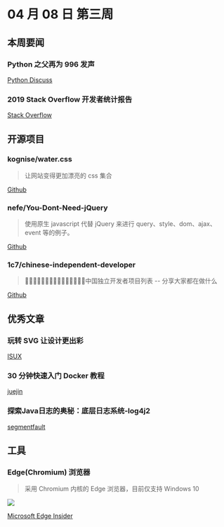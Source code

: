 # 04 月 08 日 第三周

## 本周要闻

### Python 之父再为 996 发声

[Python Discuss](https://discuss.python.org/t/can-we-do-something-for-996-programmers-in-china/1119)

### 2019 Stack Overflow 开发者统计报告

[Stack Overflow](https://insights.stackoverflow.com/survey/2019)

## 开源项目

### kognise/water.css

<Badge text="HTML" type="tip" vertical="middle"/>

> 让网站变得更加漂亮的 css 集合

[Github](https://github.com/kognise/water.css)

### nefe/You-Dont-Need-jQuery

<Badge text="JavaScript" type="tip" vertical="middle"/>

> 使用原生 javascript 代替 jQuery 来进行 query、style、dom、ajax、event 等的例子。

[Github](https://github.com/nefe/You-Dont-Need-jQuery)

### 1c7/chinese-independent-developer

> 👩🏿‍💻👨🏾‍💻👩🏼‍💻👨🏽‍💻👩🏻‍💻中国独立开发者项目列表 -- 分享大家都在做什么

[Github](https://github.com/1c7/chinese-independent-developer)

## 优秀文章

### 玩转 SVG 让设计更出彩

[ISUX](https://isux.tencent.com/articles/svg-for-web.html)

### 30 分钟快速入门 Docker 教程

[juejin](https://juejin.im/post/5cacbfd7e51d456e8833390c)

### 探索Java日志的奥秘：底层日志系统-log4j2

[segmentfault](https://segmentfault.com/a/1190000018823745)

## 工具

### Edge(Chromium) 浏览器

> 采用 Chromium 内核的 Edge 浏览器，目前仅支持 Windows 10

![](https://edgetipscdn.microsoft.com/insider-site/images/dl-browser.d80b3a2a.png)

[Microsoft Edge Insider](https://www.microsoftedgeinsider.com/en-us/?form=MD18G6&OCID=MD18G6)
